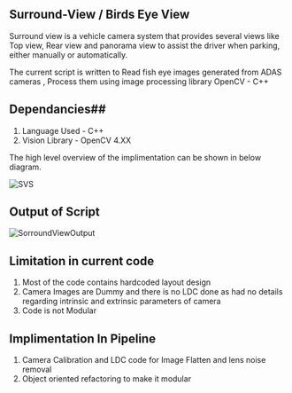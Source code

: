 ## Surround-View / Birds Eye View ##

Surround view is a vehicle camera system that provides several views like Top view, Rear view and panorama view  to assist the driver when parking,
either manually or automatically.

The current script is written to Read fish eye images generated from ADAS cameras , Process them using image processing library OpenCV - C++

## Dependancies##
1. Language Used - C++
2. Vision Library - OpenCV 4.XX

The high level overview of the implimentation can be shown in below diagram.


![SVS](https://user-images.githubusercontent.com/53288493/162886037-c8ce43b8-c04e-4be1-a411-3a4d55829c25.JPG)

## Output of Script ##


![SorroundViewOutput](https://user-images.githubusercontent.com/53288493/162886634-38fb86a5-ffec-4f17-a633-cdfe15ee530c.jpg)


## Limitation in current code ##

1. Most of the code contains hardcoded layout design 
2. Camera Images are Dummy and there is no LDC done as had no details regarding intrinsic and extrinsic parameters of camera 
3. Code is not Modular

## Implimentation In Pipeline ##

1. Camera Calibration and LDC code for Image Flatten and lens noise removal
2. Object oriented refactoring to make it modular

